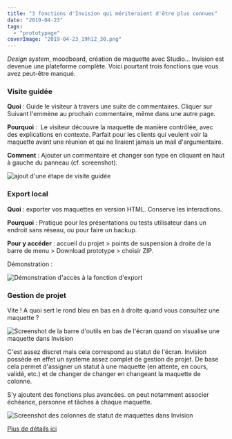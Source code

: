 ```yaml
---
title: "3 fonctions d'Invision qui mériteraient d'être plus connues"
date: "2019-04-23"
tags: 
  - "prototypage"
coverImage: "2019-04-23_19h12_30.png"
---
```


_Design system_, moodboard, création de maquette avec Studio... Invision est devenue une plateforme complète. Voici pourtant trois fonctions que vous avez peut-être manqué.

### Visite guidée

**Quoi** : Guide le visiteur à travers une suite de commentaires. Cliquer sur Suivant l'emmène au prochain commentaire, même dans une autre page.

**Pourquoi** :  Le visiteur découvre la maquette de manière contrôlée, avec des explications en contexte. Parfait pour les clients qui veulent voir la maquette avant une réunion et qui ne liraient jamais un mail d'argumentaire.

**Comment** : Ajouter un commentaire et changer son type en cliquant en haut à gauche du panneau (cf. screenshot).

![ajout d'une étape de visite guidée](images/2019-03-04_20h55_44.png)

### Export local

**Quoi** : exporter vos maquettes en version HTML. Conserve les interactions.

**Pourquoi** : Pratique pour les présentations ou tests utilisateur dans un endroit sans réseau, ou pour faire un backup.

**Pour y accéder** : accueil du projet > points de suspension à droite de la barre de menu > Download prototype > choisir ZIP.

Démonstration :  

![Démonstration d'accès à la fonction d'export](images/Export.gif)

### Gestion de projet

Vite ! A quoi sert le rond bleu en bas en à droite quand vous consultez une maquette ?

![Screenshot de la barre d'outils en bas de l'écran quand on visualise une maquette dans Invision](images/2019-04-23_19h08_53.png)

C'est assez discret mais cela correspond au statut de l'écran. Invision possède en effet un système assez complet de gestion de projet. De base cela permet d'assigner un statut à une maquette (en attente, en cours, validé, etc.) et de changer de changer en changeant la maquette de colonne.

S'y ajoutent des fonctions plus avancées. on peut notamment associer échéance, personne et tâches à chaque maquette.

![Screenshot des colonnes de statut de maquettes dans Invision](images/2019-04-23_19h12_30.png)

[Plus de détails ici](https://support.invisionapp.com/hc/en-us/articles/206318755-Introduction-to-Workflow)
